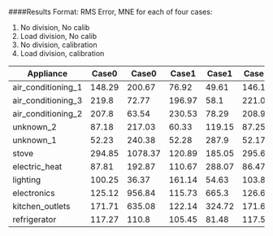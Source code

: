 ####Results
Format: RMS Error, MNE for each of four cases:

1. No division, No calib
2. Load division, No calib
3. No division, calibration
4. Load division, calibration

|Appliance|Case0|Case0|Case1|Case1|Case2|Case2|Case3|Case3|
|---------|-----|-----|-----|-----|-----|-----|-----|-----|
|air_conditioning_1|148.29|200.67|76.92|49.61|146.15|196.7|84.76|58.76|
|air_conditioning_3|219.8|72.77|196.97|58.1|221.0|73.58|228.63|79.36|
|air_conditioning_2|207.8|63.54|230.53|78.29|208.96|64.29|228.59|77.26|
|unknown_2|87.18|217.03|60.33|119.15|87.25|216.71|55.93|107.42|
|unknown_1|52.23|240.38|52.28|287.9|52.17|240.38|52.28|287.9|
|stove|294.85|1078.37|120.89|185.05|295.67|1084.51|196.53|476.71|
|electric_heat|87.81|192.87|110.67|288.07|86.47|188.25|110.67|288.07|
|lighting|100.25|36.37|161.14|54.63|103.84|37.32|161.14|54.63|
|electronics|125.12|956.84|115.73|665.3|126.69|967.74|113.31|639.28|
|kitchen_outlets|171.71|635.08|122.14|324.72|171.67|634.67|138.63|413.58|
|refrigerator|117.27|110.8|105.45|81.48|117.53|110.71|105.45|81.48|
